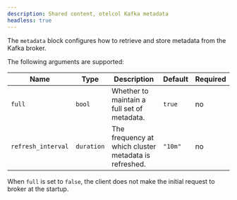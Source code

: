 ```yaml
---
description: Shared content, otelcol Kafka metadata
headless: true
---
```


The `metadata` block configures how to retrieve and store metadata from the Kafka broker.

The following arguments are supported:

Name               | Type       | Description                                           | Default  | Required
-------------------|------------|-------------------------------------------------------|----------|---------
`full`             | `bool`     | Whether to maintain a full set of metadata.           | `true`   | no
`refresh_interval` | `duration` | The frequency at which cluster metadata is refreshed. | `"10m"`  | no

When `full` is set to `false`, the client does not make the initial request to broker at the startup.

